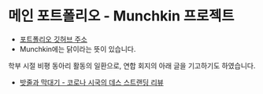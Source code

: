 # 메인 포트폴리오 - Munchkin 프로젝트

- [포트폴리오 깃허브 주소]()
- Munchkin에는 닭이라는 뜻이 있습니다.

학부 시절 비평 동아리 활동의 일환으로, 연합 회지의 아래 글을 기고하기도 하였습니다.

- [밧줄과 막대기 - 코로나 시국의 데스 스트랜딩 리뷰](밧줄과%20막대기.md)
